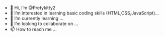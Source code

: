 - 👋 Hi, I’m @Pretykitty2
- 👀 I’m interested in learning basic coding skills (HTML,CSS,JavaScript)...
- 🌱 I’m currently learning ...
- 💞️ I’m looking to collaborate on ...
- 📫 How to reach me ...

<!---
Pretykitty2/Pretykitty2 is a ✨ special ✨ repository because its `README.md` (this file) appears on your GitHub profile.
You can click the Preview link to take a look at your changes.
--->
